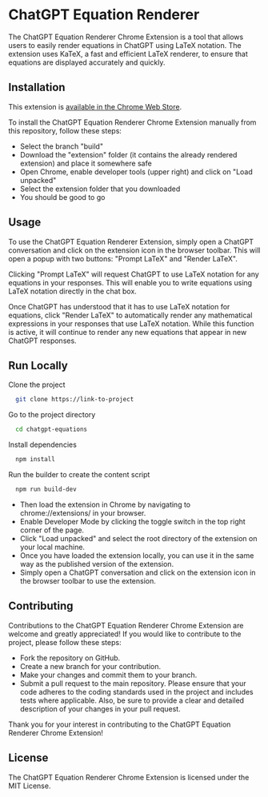 # ChatGPT Equation Renderer

The ChatGPT Equation Renderer Chrome Extension is a tool that allows users to easily render equations in ChatGPT using LaTeX notation. The extension uses KaTeX, a fast and efficient LaTeX renderer, to ensure that equations are displayed accurately and quickly.

## Installation
This extension is [available in the Chrome Web Store](https://chrome.google.com/webstore/detail/chatgpt-equation-renderer/nkkkaendbndanjjndfpebmekhgdjlhkh?hl).

To install the ChatGPT Equation Renderer Chrome Extension manually from this repository, follow these steps:

- Select the branch "build"
- Download the "extension" folder (it contains the already rendered extension) and place it somewhere safe
- Open Chrome, enable developer tools (upper right) and click on "Load unpacked"
- Select the extension folder that you downloaded
- You should be good to go


## Usage

To use the ChatGPT Equation Renderer Extension, simply open a ChatGPT conversation and click on the extension icon in the browser toolbar. This will open a popup with two buttons: "Prompt LaTeX" and "Render LaTeX".

Clicking "Prompt LaTeX" will request ChatGPT to use LaTeX notation for any equations in your responses. This will enable you to write equations using LaTeX notation directly in the chat box.

Once ChatGPT has understood that it has to use LaTeX notation for equations, click "Render LaTeX" to automatically render any mathematical expressions in your responses that use LaTeX notation. While this function is active, it will continue to render any new equations that appear in new ChatGPT responses.


## Run Locally

Clone the project

```bash
  git clone https://link-to-project
```

Go to the project directory

```bash
  cd chatgpt-equations
```

Install dependencies

```bash
  npm install
```

Run the builder to create the content script

```bash
  npm run build-dev
```

- Then load the extension in Chrome by navigating to chrome://extensions/ in your browser.
- Enable Developer Mode by clicking the toggle switch in the top right corner of the page.
- Click "Load unpacked" and select the root directory of the extension on your local machine.
- Once you have loaded the extension locally, you can use it in the same way as the published version of the extension. 
- Simply open a ChatGPT conversation and click on the extension icon in the browser toolbar to use the extension.

## Contributing
Contributions to the ChatGPT Equation Renderer Chrome Extension are welcome and greatly appreciated! If you would like to contribute to the project, please follow these steps:

- Fork the repository on GitHub.
- Create a new branch for your contribution.
- Make your changes and commit them to your branch.
- Submit a pull request to the main repository.
Please ensure that your code adheres to the coding standards used in the project and includes tests where applicable. Also, be sure to provide a clear and detailed description of your changes in your pull request.

Thank you for your interest in contributing to the ChatGPT Equation Renderer Chrome Extension!


## License
The ChatGPT Equation Renderer Chrome Extension is licensed under the MIT License.



